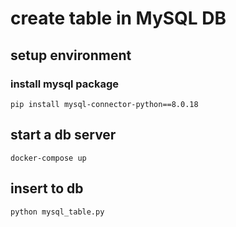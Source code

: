 # create table in MySQL DB

## setup environment

### install mysql package

```shell
pip install mysql-connector-python==8.0.18
```

## start a db server

```shell
docker-compose up
```

## insert to db

```shell
python mysql_table.py
```

